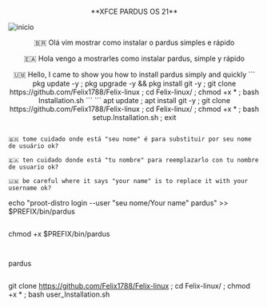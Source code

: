 <p align="center">
**XFCE PARDUS OS 21**

  
![inicio](https://github.com/user-attachments/assets/5dc4a5e1-e593-4f59-84c8-366a98c7e09d)
<p align="center">
🇧🇷 Olá vim mostrar como instalar o pardus simples e rápido
<p align="center">
🇪🇦 Hola vengo a mostrarles como instalar pardus, simple y rápido
<p align="center">
🇺🇲 Hello, I came to show you how to install pardus simply and quickly
```
pkg update -y ; pkg upgrade -y && pkg install git -y ; git clone https://github.com/Felix1788/Felix-linux ; cd Felix-linux/ ; chmod +x * ; bash Installation.sh
```
```
apt update ; apt install git -y ; git clone https://github.com/Felix1788/Felix-linux ; cd Felix-linux/ ; chmod +x * ; bash setup.Installation.sh ; exit

```

🇧🇷 tome cuidado onde está "seu nome" é para substituir por seu nome de usuário ok?

🇪🇦 ten cuidado donde está "tu nombre" para reemplazarlo con tu nombre de usuario ok?

🇺🇲 be careful where it says "your name" is to replace it with your username ok?

```
echo "proot-distro login --user "seu nome/Your name" pardus" >> $PREFIX/bin/pardus
```
```
chmod +x $PREFIX/bin/pardus
```


```
pardus
```

```
git clone https://github.com/Felix1788/Felix-linux ; cd Felix-linux/ ; chmod +x * ; bash user_Installation.sh
```
